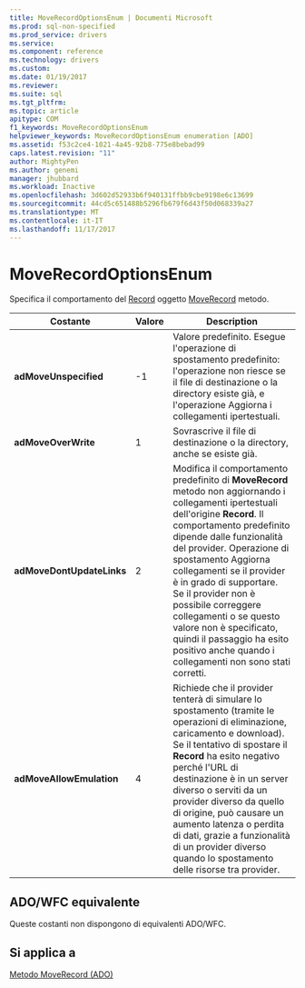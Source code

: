 ```yaml
---
title: MoveRecordOptionsEnum | Documenti Microsoft
ms.prod: sql-non-specified
ms.prod_service: drivers
ms.service: 
ms.component: reference
ms.technology: drivers
ms.custom: 
ms.date: 01/19/2017
ms.reviewer: 
ms.suite: sql
ms.tgt_pltfrm: 
ms.topic: article
apitype: COM
f1_keywords: MoveRecordOptionsEnum
helpviewer_keywords: MoveRecordOptionsEnum enumeration [ADO]
ms.assetid: f53c2ce4-1021-4a45-92b8-775e8bebad99
caps.latest.revision: "11"
author: MightyPen
ms.author: genemi
manager: jhubbard
ms.workload: Inactive
ms.openlocfilehash: 3d602d52933b6f940131ffbb9cbe9198e6c13699
ms.sourcegitcommit: 44cd5c651488b5296fb679f6d43f50d068339a27
ms.translationtype: MT
ms.contentlocale: it-IT
ms.lasthandoff: 11/17/2017
---
```

# <a name="moverecordoptionsenum"></a>MoveRecordOptionsEnum
Specifica il comportamento del [Record](../../../ado/reference/ado-api/record-object-ado.md) oggetto [MoveRecord](../../../ado/reference/ado-api/moverecord-method-ado.md) metodo.  
  
|Costante|Valore|Description|  
|--------------|-----------|-----------------|  
|**adMoveUnspecified**|-1|Valore predefinito. Esegue l'operazione di spostamento predefinito: l'operazione non riesce se il file di destinazione o la directory esiste già, e l'operazione Aggiorna i collegamenti ipertestuali.|  
|**adMoveOverWrite**|1|Sovrascrive il file di destinazione o la directory, anche se esiste già.|  
|**adMoveDontUpdateLinks**|2|Modifica il comportamento predefinito di **MoveRecord** metodo non aggiornando i collegamenti ipertestuali dell'origine **Record**. Il comportamento predefinito dipende dalle funzionalità del provider. Operazione di spostamento Aggiorna collegamenti se il provider è in grado di supportare. Se il provider non è possibile correggere collegamenti o se questo valore non è specificato, quindi il passaggio ha esito positivo anche quando i collegamenti non sono stati corretti.|  
|**adMoveAllowEmulation**|4|Richiede che il provider tenterà di simulare lo spostamento (tramite le operazioni di eliminazione, caricamento e download). Se il tentativo di spostare il **Record** ha esito negativo perché l'URL di destinazione è in un server diverso o serviti da un provider diverso da quello di origine, può causare un aumento latenza o perdita di dati, grazie a funzionalità di un provider diverso quando lo spostamento delle risorse tra provider.|  
  
## <a name="adowfc-equivalent"></a>ADO/WFC equivalente  
 Queste costanti non dispongono di equivalenti ADO/WFC.  
  
## <a name="applies-to"></a>Si applica a  
 [Metodo MoveRecord (ADO)](../../../ado/reference/ado-api/moverecord-method-ado.md)
